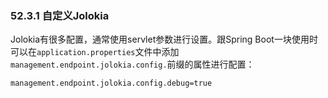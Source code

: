 ### 52.3.1 自定义Jolokia

Jolokia有很多配置，通常使用servlet参数进行设置。跟Spring Boot一块使用时可以在`application.properties`文件中添加`management.endpoint.jolokia.config.`前缀的属性进行配置：
```properties
management.endpoint.jolokia.config.debug=true
```
